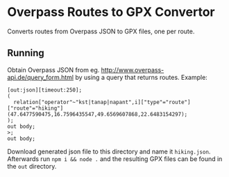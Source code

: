 # Overpass Routes to GPX Convertor

Converts routes from Overpass JSON to GPX files, one per route.

## Running

Obtain Overpass JSON from eg. http://www.overpass-api.de/query_form.html by using a query that returns routes. Example:

```
[out:json][timeout:250];
(
  relation["operator"~"kst|tanap|napant",i]["type"="route"]["route"="hiking"](47.6477590475,16.7596435547,49.6569607868,22.6483154297);
);
out body;
>;
out body;
```

Download generated json file to this directory and name it `hiking.json`. Afterwards run `npm i && node .` and the resulting GPX files can be found in the `out` directory.
